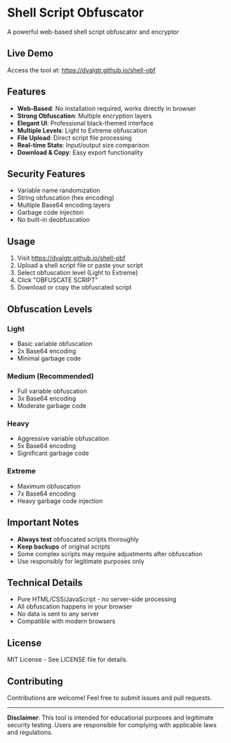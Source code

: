 # Shell Script Obfuscator

A powerful web-based shell script obfuscator and encryptor

##  Live Demo

Access the tool at: https://dvalgtr.github.io/shell-obf

##  Features

- **Web-Based**: No installation required, works directly in browser
- **Strong Obfuscation**: Multiple encryption layers
- **Elegant UI**: Professional black-themed interface
- **Multiple Levels**: Light to Extreme obfuscation
- **File Upload**: Direct script file processing
- **Real-time Stats**: Input/output size comparison
- **Download & Copy**: Easy export functionality

##  Security Features

- Variable name randomization
- String obfuscation (hex encoding)
- Multiple Base64 encoding layers
- Garbage code injection
- No built-in deobfuscation

##  Usage

1. Visit https://dvalgtr.github.io/shell-obf
2. Upload a shell script file or paste your script
3. Select obfuscation level (Light to Extreme)
4. Click "OBFUSCATE SCRIPT"
5. Download or copy the obfuscated script

##  Obfuscation Levels

### Light
- Basic variable obfuscation
- 2x Base64 encoding
- Minimal garbage code

### Medium (Recommended)
- Full variable obfuscation
- 3x Base64 encoding
- Moderate garbage code

### Heavy
- Aggressive variable obfuscation
- 5x Base64 encoding
- Significant garbage code

### Extreme
- Maximum obfuscation
- 7x Base64 encoding
- Heavy garbage code injection

##  Important Notes

- **Always test** obfuscated scripts thoroughly
- **Keep backups** of original scripts
- Some complex scripts may require adjustments after obfuscation
- Use responsibly for legitimate purposes only

##  Technical Details

- Pure HTML/CSS/JavaScript - no server-side processing
- All obfuscation happens in your browser
- No data is sent to any server
- Compatible with modern browsers

##  License

MIT License - See LICENSE file for details.

##  Contributing

Contributions are welcome! Feel free to submit issues and pull requests.

---

**Disclaimer**: This tool is intended for educational purposes and legitimate security testing. Users are responsible for complying with applicable laws and regulations.
